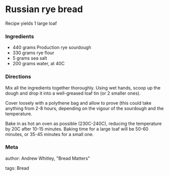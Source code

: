 # Russian rye bread

Recipe yields 1 large loaf 

### Ingredients
 * 440 grams Production rye sourdough
 * 330 grams rye flour
 * 5 grams sea salt
 * 200 grams water, at 40C

### Directions

Mix all the ingredients together thoroughly.  Using wet hands, scoop up the dough and drop it into a well-greased loaf tin (or 2 smaller ones).

Cover loosely with a polythene bag and allow to prove (this could take anything from 2-8 hours, depending on the vigour of the sourdough and the temperature.

Bake in as hot an oven as possible (230C-240C), reducing the temperature by 20C after 10-15 minutes.  Baking time for a large loaf will be 50-60 minutes, or 35-45 minutes for a small one.

### Meta
author: Andrew Whitley, "Bread Matters"

tags: Bread

